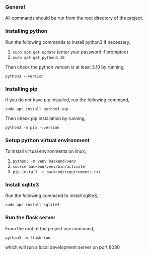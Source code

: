 ### General

All commands should be run from the root directory of the project.

### Installing python

Run the following commands to install python3 if necessary,<br>

1. `sudo apt-get update` (enter your password if prompted)
2. `sudo apt-get python3.10`

Then check the python version is at least 3.10 by running,<br>

`python3 --version`

### Installing pip

If you do not have pip installed, run the following command,

`sudo apt install python3-pip`

Then check pip installation by running,

`python3 -m pip --version`

### Setup python virtual environment

To install virtual environments on linux,<br>

1. `python3 -m venv backend/venv`
2. `source backend/venv/bin/activate`
3. `pip install -r backend/requirements.txt`

### Install sqlite3

Run the following command to install sqlite3,

`sudo apt install sqlite3`

### Run the flask server

From the root of the project use command,<br>

`python3 -m flask run`

which will run a local development server on port 8080